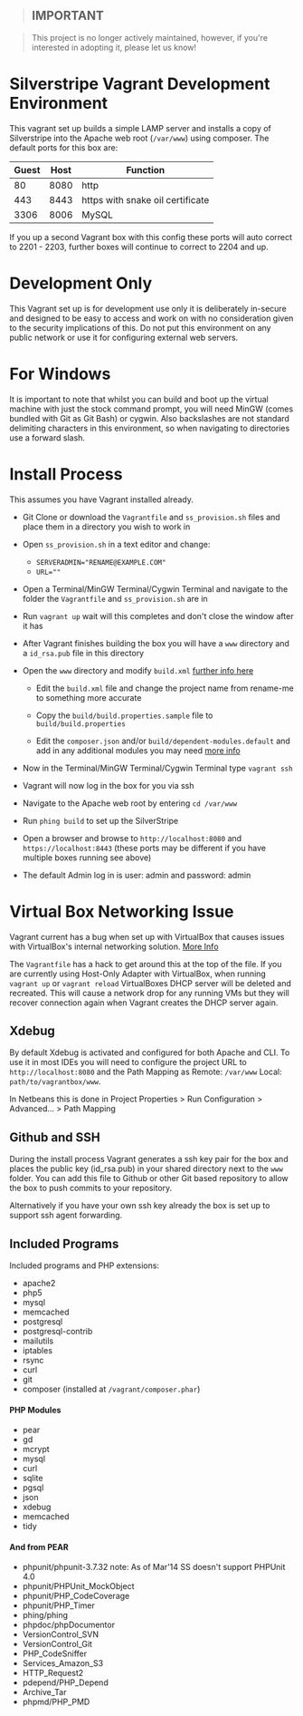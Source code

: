 > ## **IMPORTANT**

> This project is no longer actively maintained, however, if you're interested in adopting it, please let us know!

Silverstripe Vagrant Development Environment
===
This vagrant set up builds a simple LAMP server and installs a copy of Silverstripe into the Apache web root (```/var/www```) using composer.
The default ports for this box are:

| Guest | Host | Function                         |
|-------|------|----------------------------------|
| 80    | 8080 | http                             |
| 443   | 8443 | https with snake oil certificate |
| 3306  | 8006 | MySQL                            |

If you up a second Vagrant box with this config these ports will auto correct to 2201 - 2203, further boxes will continue to correct to 2204 and up.

Development Only
===
This Vagrant set up is for development use only it is deliberately in-secure and designed to be easy to access and work on with no consideration given to the security implications of this. Do not put this environment on any public network or use it for configuring external web servers.

For Windows
===
It is important to note that whilst you can build and boot up the virtual machine with just the stock command prompt, you will need MinGW (comes bundled with Git as Git Bash) or cygwin. Also backslashes are not standard delimiting characters in this environment, so when navigating to directories use a forward slash.

Install Process
===
This assumes you have Vagrant installed already.

 - Git Clone or download the ```Vagrantfile``` and ```ss_provision.sh``` files and place them in a directory you wish to work in

 - Open ```ss_provision.sh``` in a text editor and change:
    - ```SERVERADMIN="RENAME@EXAMPLE.COM"```
    - ```URL=""```

 - Open a Terminal/MinGW Terminal/Cygwin Terminal and navigate to the folder the ```Vagrantfile``` and ```ss_provision.sh``` are in

 - Run ```vagrant up``` wait will this completes and don't close the window after it has

 - After Vagrant finishes building the box you will have a ```www``` directory and a ```id_rsa.pub``` file in this directory

 - Open the ```www``` directory and modify ```build.xml``` [further info here](https://github.com/silverstripe-australia/silverstripe-base/wiki#creating-a-new-project-using-ozzy)

    - Edit the ```build.xml``` file and change the project name from rename-me to something more accurate

    - Copy the ```build/build.properties.sample``` file to ```build/build.properties```

    - Edit the ```composer.json``` and/or ```build/dependent-modules.default``` and add in any additional modules you may need [more info](https://github.com/silverstripe-australia/silverstripe-base/wiki#module-management)

 - Now in the Terminal/MinGW Terminal/Cygwin Terminal type ```vagrant ssh```

 - Vagrant will now log in the box for you via ssh

 - Navigate to the Apache web root by entering ```cd /var/www```

 - Run ```phing build``` to set up the SilverStripe

 - Open a browser and browse to ```http://localhost:8080``` and ```https://localhost:8443``` (these ports may be different if you have multiple boxes running see above)

 - The default Admin log in is user: admin and password: admin

Virtual Box Networking Issue
===
Vagrant current has a bug when set up with VirtualBox that causes issues with VirtualBox's internal networking solution. [More Info](https://github.com/mitchellh/vagrant/issues/3083)

The ```Vagrantfile``` has a hack to get around this at the top of the file. If you are currently using Host-Only Adapter with VirtualBox, when running ```vagrant up``` or ```vagrant reload``` VirtualBoxes DHCP server will be deleted and recreated. This will cause a network drop for any running VMs but they will recover connection again when Vagrant creates the DHCP server again.

## Xdebug

By default Xdebug is activated and configured for both Apache and CLI. To use it in most IDEs you will need to configure the project URL to ```http://localhost:8080``` and the Path Mapping as Remote: ```/var/www``` Local: ```path/to/vagrantbox/www```.

In Netbeans this is done in Project Properties > Run Configuration > Advanced... > Path Mapping

## Github and SSH

During the install process Vagrant generates a ssh key pair for the box and places the public key (id_rsa.pub) in your shared directory next to the ```www``` folder.
You can add this file to Github or other Git based repository to allow the box to push commits to your repository.

Alternatively if you have your own ssh key already the box is set up to support ssh agent forwarding.

## Included Programs

Included programs and PHP extensions:

 - apache2
 - php5
 - mysql
 - memcached
 - postgresql
 - postgresql-contrib
 - mailutils
 - iptables
 - rsync
 - curl
 - git
 - composer (installed at ```/vagrant/composer.phar```)

#### PHP Modules

 - pear
 - gd
 - mcrypt
 - mysql
 - curl
 - sqlite
 - pgsql
 - json
 - xdebug
 - memcached
 - tidy

#### And from PEAR

- phpunit/phpunit-3.7.32 note: As of Mar'14 SS doesn't support PHPUnit 4.0
- phpunit/PHPUnit_MockObject
- phpunit/PHP_CodeCoverage
- phpunit/PHP_Timer
- phing/phing
- phpdoc/phpDocumentor
- VersionControl_SVN
- VersionControl_Git
- PHP_CodeSniffer
- Services_Amazon_S3
- HTTP_Request2
- pdepend/PHP_Depend
- Archive_Tar
- phpmd/PHP_PMD